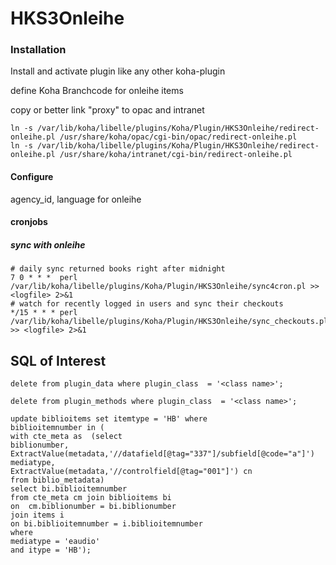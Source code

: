 # HKS3Onleihe



### Installation

Install and activate plugin like any other koha-plugin

define Koha Branchcode for onleihe items

copy or better link "proxy" to opac and intranet
```
ln -s /var/lib/koha/libelle/plugins/Koha/Plugin/HKS3Onleihe/redirect-onleihe.pl /usr/share/koha/opac/cgi-bin/opac/redirect-onleihe.pl
ln -s /var/lib/koha/libelle/plugins/Koha/Plugin/HKS3Onleihe/redirect-onleihe.pl /usr/share/koha/intranet/cgi-bin/redirect-onleihe.pl
```

#### Configure

agency_id, language for onleihe 



#### cronjobs

##### sync with onleihe

```
# daily sync returned books right after midnight
7 0 * * *  perl /var/lib/koha/libelle/plugins/Koha/Plugin/HKS3Onleihe/sync4cron.pl >> <logfile> 2>&1
# watch for recently logged in users and sync their checkouts
*/15 * * * perl /var/lib/koha/libelle/plugins/Koha/Plugin/HKS3Onleihe/sync_checkouts.pl  >> <logfile> 2>&1
```

## SQL of Interest

```
delete from plugin_data where plugin_class  = '<class name>';

delete from plugin_methods where plugin_class  = '<class name>';
 
update biblioitems set itemtype = 'HB' where
biblioitemnumber in (
with cte_meta as  (select
biblionumber,
ExtractValue(metadata,'//datafield[@tag="337"]/subfield[@code="a"]') mediatype,             
ExtractValue(metadata,'//controlfield[@tag="001"]') cn
from biblio_metadata)
select bi.biblioitemnumber
from cte_meta cm join biblioitems bi
on  cm.biblionumber = bi.biblionumber
join items i
on bi.biblioitemnumber = i.biblioitemnumber
where
mediatype = 'eaudio'
and itype = 'HB');
```

